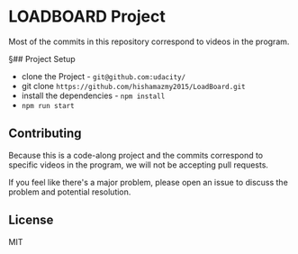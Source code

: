 # LOADBOARD Project


Most of the commits in this repository correspond to videos in the program.

§## Project Setup

* clone the Project - `git@github.com:udacity/`
* git clone  `https://github.com/hishamazmy2015/LoadBoard.git`
* install the dependencies - `npm install`
* `npm run start`

## Contributing

Because this is a code-along project and the commits correspond to specific videos in the program, we will not be accepting pull requests.

If you feel like there's a major problem, please open an issue to discuss the problem and potential resolution.

## License

MIT
